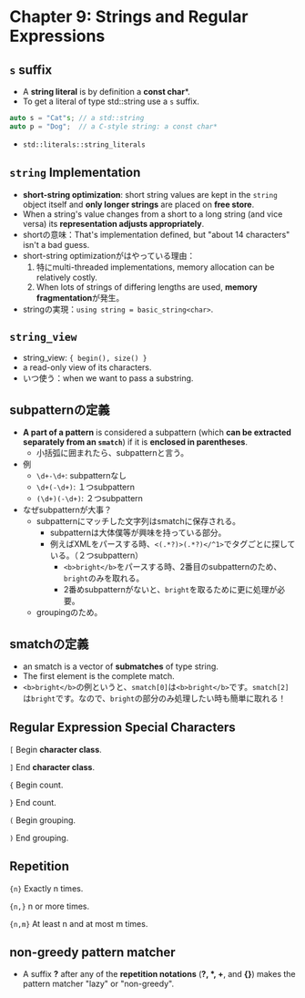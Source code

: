 # Chapter 9: Strings and Regular Expressions
## `s` suffix
- A **string literal** is by definition a **const char***.
- To get a literal of type std::string use a `s` suffix.
```c++
auto s = "Cat"s; // a std::string
auto p = "Dog";  // a C-style string: a const char*
```
- `std::literals::string_literals`

## `string` Implementation
- **short-string optimization**: short string values are kept in the `string` object itself and **only longer strings** are placed on **free store**.
- When a string's value changes from a short to a long string (and vice versa) its **representation adjusts appropriately**.
- shortの意味：That's implementation defined, but "about 14 characters" isn't a bad guess.
- short-string optimizationがはやっている理由：
  1. 特にmulti-threaded implementations, memory allocation can be relatively costly.
  2. When lots of strings of differing lengths are used, **memory fragmentation**が発生。 
- stringの実現：`using string = basic_string<char>`.

## `string_view`
- string_view: `{ begin(), size() }`
- a read-only view of its characters.
- いつ使う：when we want to pass a substring.

## subpatternの定義
- **A part of a pattern** is considered a subpattern (which **can be extracted separately from an `smatch`**) if it is **enclosed in parentheses**.
  - 小括弧に囲まれたら、subpatternと言う。
- 例
  - `\d+-\d+`: subpatternなし
  - `\d+(-\d+)`: １つsubpattern
  - `(\d+)(-\d+)`: ２つsubpattern
- なぜsubpatternが大事？
  - subpatternにマッチした文字列はsmatchに保存される。
    - subpatternは大体僕等が興味を持っている部分。
    - 例えばXMLをパースする時、`<(.*?)>(.*?)</^1>`でタグごとに探している。（２つsubpattern）
      - `<b>bright</b>`をパースする時、2番目のsubpatternのため、`bright`のみを取れる。
      - 2番めsubpatternがないと、`bright`を取るために更に処理が必要。
  - groupingのため。

## smatchの定義

- an smatch is a vector of **submatches** of type string.
- The first element is the complete match.
- `<b>bright</b>`の例というと、`smatch[0]`は`<b>bright</b>`です。`smatch[2]`は`bright`です。なので、`bright`の部分のみ処理したい時も簡単に取れる！

## Regular Expression Special Characters

`[` Begin **character class**.

`]` End **character class**.

`{` Begin count. 

`}` End count.

`(` Begin grouping.

`)` End grouping.

## Repetition

`{n}`	Exactly n times.

`{n,}`	n or more times.

`{n,m}`	At least n and at most m times.

## non-greedy pattern matcher

-  A suffix **?** after any of the **repetition notations** (**?, *, +**, and **{}**) makes the pattern matcher "lazy" or "non-greedy".